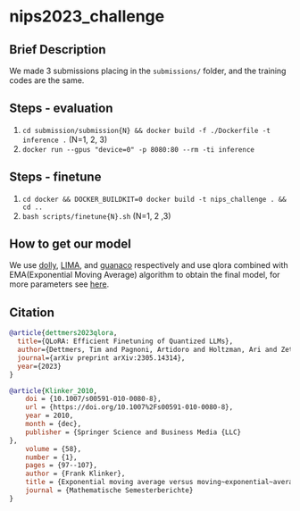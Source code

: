 # nips2023_challenge

## Brief Description
We made 3 submissions placing in the `submissions/` folder, and the training codes are the same.

## Steps - evaluation
1. `cd submission/submission{N} && docker build -f ./Dockerfile -t inference .` (N=1, 2, 3)
2. `docker run --gpus "device=0" -p 8080:80 --rm -ti inference`


## Steps - finetune
1. `cd docker && DOCKER_BUILDKIT=0 docker build -t nips_challenge . && cd ..`
2. `bash scripts/finetune{N}.sh` (N=1, 2 ,3) 

## How to get our model
We use [dolly](https://huggingface.co/datasets/pankajmathur/dolly-v2_orca), [LIMA](https://huggingface.co/datasets/GAIR/lima), and [guanaco](https://huggingface.co/datasets/timdettmers/openassistant-guanaco) respectively and use qlora combined with EMA(Exponential Moving Average) algorithm to obtain the final model, for more parameters see [here](scripts).

## Citation
```bibtex
@article{dettmers2023qlora,
  title={QLoRA: Efficient Finetuning of Quantized LLMs},
  author={Dettmers, Tim and Pagnoni, Artidoro and Holtzman, Ari and Zettlemoyer, Luke},
  journal={arXiv preprint arXiv:2305.14314},
  year={2023}
}

```

```bibtex
@article{Klinker_2010,
	doi = {10.1007/s00591-010-0080-8},
	url = {https://doi.org/10.1007%2Fs00591-010-0080-8},
	year = 2010,
	month = {dec},
	publisher = {Springer Science and Business Media {LLC}
},
	volume = {58},
	number = {1},
	pages = {97--107},
	author = {Frank Klinker},
	title = {Exponential moving average versus moving~exponential~average},
	journal = {Mathematische Semesterberichte}
}
```
